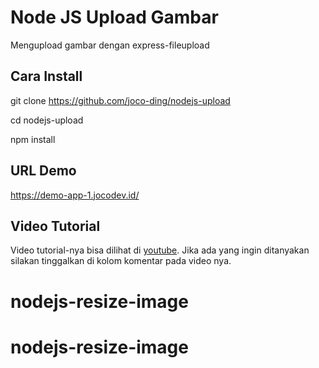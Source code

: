 # Node JS Upload Gambar

Mengupload gambar dengan express-fileupload

## Cara Install

git clone https://github.com/joco-ding/nodejs-upload

cd nodejs-upload

npm install

## URL Demo

https://demo-app-1.jocodev.id/

## Video Tutorial

Video tutorial-nya bisa dilihat di 
[youtube](https://youtu.be/Mw-5rEasZqs). 
Jika ada yang ingin ditanyakan silakan tinggalkan di 
kolom komentar pada video nya.
# nodejs-resize-image
# nodejs-resize-image
